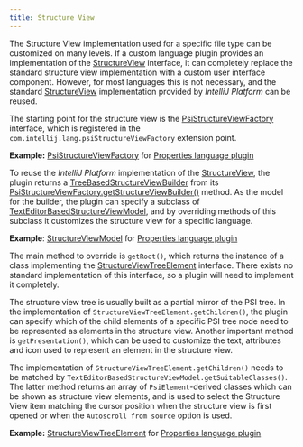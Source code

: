 ```yaml
---
title: Structure View
---
```


The Structure View implementation used for a specific file type can be customized on many levels.
If a custom language plugin provides an implementation of the
[StructureView](upsource:///platform/editor-ui-api/src/com/intellij/ide/structureView/StructureView.java)
interface, it can completely replace the standard structure view implementation with a custom user interface component.
However, for most languages this is not necessary, and the standard
[StructureView](upsource:///platform/editor-ui-api/src/com/intellij/ide/structureView/StructureView.java)
implementation provided by *IntelliJ Platform* can be reused.

The starting point for the structure view is the
[PsiStructureViewFactory](upsource:///platform/editor-ui-api/src/com/intellij/lang/PsiStructureViewFactory.java)
interface, which is registered in the `com.intellij.lang.psiStructureViewFactory` extension point.

**Example:**
[PsiStructureViewFactory](upsource:///plugins/properties/src/com/intellij/lang/properties/structureView/PropertiesStructureViewBuilderFactory.java)
for
[Properties language plugin](upsource:///plugins/properties)


To reuse the *IntelliJ Platform* implementation of the
[StructureView](upsource:///platform/editor-ui-api/src/com/intellij/ide/structureView/StructureView.java),
the plugin returns a
[TreeBasedStructureViewBuilder](upsource:///platform/editor-ui-api/src/com/intellij/ide/structureView/TreeBasedStructureViewBuilder.java)
from its
[PsiStructureViewFactory.getStructureViewBuilder()](upsource:///platform/editor-ui-api/src/com/intellij/lang/PsiStructureViewFactory.java)<!--#L35-->
method.
As the model for the builder, the plugin can specify a subclass of
[TextEditorBasedStructureViewModel](upsource:///platform/editor-ui-api/src/com/intellij/ide/structureView/TextEditorBasedStructureViewModel.java),
and by overriding methods of this subclass it customizes the structure view for a specific language.

**Example**:
[StructureViewModel](upsource:///plugins/properties/properties-psi-impl/src/com/intellij/lang/properties/structureView/PropertiesFileStructureViewModel.java)
for
[Properties language plugin](upsource:///plugins/properties)


The main method to override is `getRoot()`, which returns the instance of a class implementing the
[StructureViewTreeElement](upsource:///platform/editor-ui-api/src/com/intellij/ide/structureView/StructureViewTreeElement.java)
interface.
There exists no  standard implementation of this interface, so a plugin will need to implement it completely.

The structure view tree is usually built as a partial mirror of the PSI tree.
In the implementation of
`StructureViewTreeElement.getChildren()`,
the plugin can specify which of the child elements of a specific PSI tree node need to be represented as elements in the structure view.
Another important method is `getPresentation()`, which can be used to customize the text, attributes and icon used to represent an element in the structure view.

The implementation of `StructureViewTreeElement.getChildren()` needs to be matched by `TextEditorBasedStructureViewModel.getSuitableClasses()`.
The latter method returns an array of `PsiElement`\-derived classes which can be shown as structure view elements, and is used to select the Structure View item matching the cursor position when the structure view is first opened or when the `Autoscroll from source` option is used.

**Example:**
[StructureViewTreeElement](upsource:///plugins/properties/properties-psi-impl/src/com/intellij/lang/properties/editor/PropertyStructureViewElement.java)
for
[Properties language plugin](upsource:///plugins/properties/)
